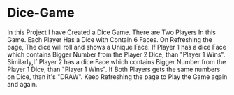 # Dice-Game
In this Project I have Created a Dice Game.
There are Two Players In this Game.
Each Player Has a Dice with Contain 6 Faces.
On Refreshing the page, The dice will roll and shows a Unique Face.
If Player 1 has a dice Face which contains Bigger Number from the Player 2 Dice, than "Player 1 Wins".
Similarly,If Player 2 has a dice Face which contains Bigger Number from the Player 1 Dice, than "Player 1 Wins".
If Both Players gets the same numbers on Dice, than it's "DRAW".
Keep Refreshing the page to Play the Game again and again.
